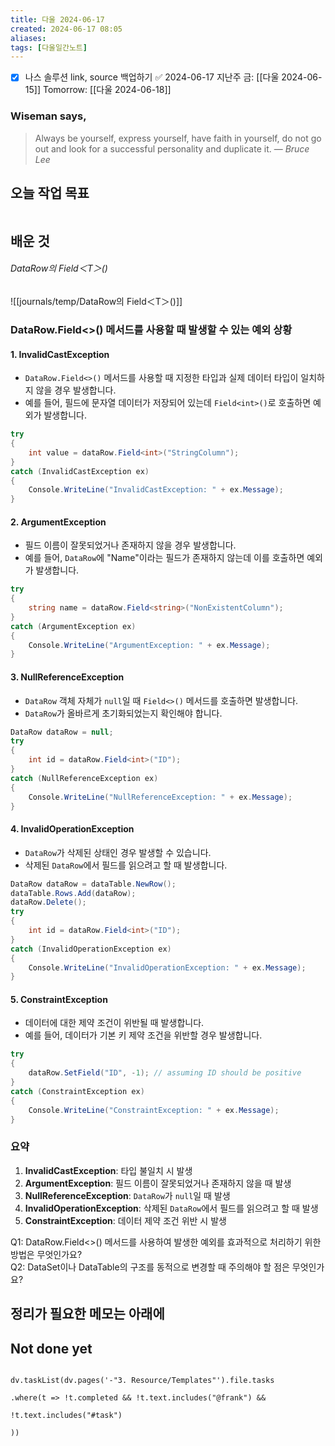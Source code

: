 ```yaml
---
title: 다울 2024-06-17
created: 2024-06-17 08:05
aliases: 
tags: [다울일간노트]
---
```

- [x] 나스 솔루션 link, source 백업하기 ✅ 2024-06-17
지난주 금: [[다울 2024-06-15]]
Tomorrow: [[다울 2024-06-18]]

### Wiseman says,
> Always be yourself, express yourself, have faith in yourself, do not go out and look for a successful personality and duplicate it.
> — <cite>Bruce Lee</cite>


## 오늘 작업 목표
```SQL


```



## 배운 것


###### DataRow의 Field＜T＞()
![[journals/temp/DataRow의 Field＜T＞()]]
### DataRow.Field<>() 메서드를 사용할 때 발생할 수 있는 예외 상황

#### 1. InvalidCastException
- `DataRow.Field<>()` 메서드를 사용할 때 지정한 타입과 실제 데이터 타입이 일치하지 않을 경우 발생합니다.
- 예를 들어, 필드에 문자열 데이터가 저장되어 있는데 `Field<int>()`로 호출하면 예외가 발생합니다.

```csharp
try
{
    int value = dataRow.Field<int>("StringColumn");
}
catch (InvalidCastException ex)
{
    Console.WriteLine("InvalidCastException: " + ex.Message);
}
```

#### 2. ArgumentException
- 필드 이름이 잘못되었거나 존재하지 않을 경우 발생합니다.
- 예를 들어, `DataRow`에 "Name"이라는 필드가 존재하지 않는데 이를 호출하면 예외가 발생합니다.

```csharp
try
{
    string name = dataRow.Field<string>("NonExistentColumn");
}
catch (ArgumentException ex)
{
    Console.WriteLine("ArgumentException: " + ex.Message);
}
```

#### 3. NullReferenceException
- `DataRow` 객체 자체가 `null`일 때 `Field<>()` 메서드를 호출하면 발생합니다.
- `DataRow`가 올바르게 초기화되었는지 확인해야 합니다.

```csharp
DataRow dataRow = null;
try
{
    int id = dataRow.Field<int>("ID");
}
catch (NullReferenceException ex)
{
    Console.WriteLine("NullReferenceException: " + ex.Message);
}
```

#### 4. InvalidOperationException
- `DataRow`가 삭제된 상태인 경우 발생할 수 있습니다.
- 삭제된 `DataRow`에서 필드를 읽으려고 할 때 발생합니다.

```csharp
DataRow dataRow = dataTable.NewRow();
dataTable.Rows.Add(dataRow);
dataRow.Delete();
try
{
    int id = dataRow.Field<int>("ID");
}
catch (InvalidOperationException ex)
{
    Console.WriteLine("InvalidOperationException: " + ex.Message);
}
```

#### 5. ConstraintException
- 데이터에 대한 제약 조건이 위반될 때 발생합니다.
- 예를 들어, 데이터가 기본 키 제약 조건을 위반할 경우 발생합니다.

```csharp
try
{
    dataRow.SetField("ID", -1); // assuming ID should be positive
}
catch (ConstraintException ex)
{
    Console.WriteLine("ConstraintException: " + ex.Message);
}
```

### 요약
1. **InvalidCastException**: 타입 불일치 시 발생
2. **ArgumentException**: 필드 이름이 잘못되었거나 존재하지 않을 때 발생
3. **NullReferenceException**: `DataRow`가 `null`일 때 발생
4. **InvalidOperationException**: 삭제된 `DataRow`에서 필드를 읽으려고 할 때 발생
5. **ConstraintException**: 데이터 제약 조건 위반 시 발생

Q1: DataRow.Field<>() 메서드를 사용하여 발생한 예외를 효과적으로 처리하기 위한 방법은 무엇인가요?  
Q2: DataSet이나 DataTable의 구조를 동적으로 변경할 때 주의해야 할 점은 무엇인가요?  



## 정리가 필요한 메모는 아래에

## Not done yet

```dataviewjs

dv.taskList(dv.pages('-"3. Resource/Templates"').file.tasks

.where(t => !t.completed && !t.text.includes("@frank") &&

!t.text.includes("#task")

))

```
